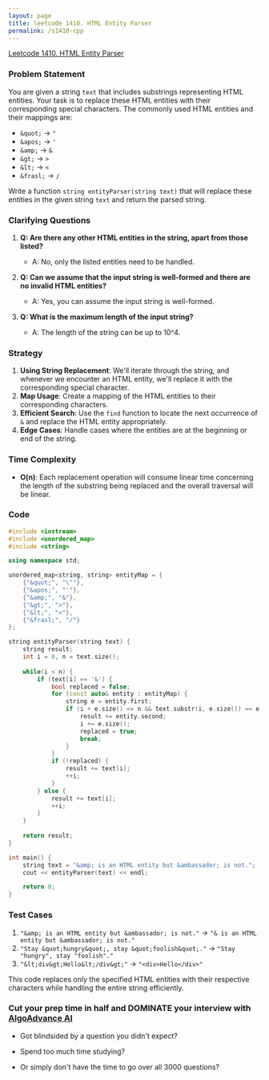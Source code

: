 ```yaml
---
layout: page
title: leetcode 1410. HTML Entity Parser
permalink: /s1410-cpp
---
```

[Leetcode 1410. HTML Entity Parser](https://algoadvance.github.io/algoadvance/l1410)
### Problem Statement
You are given a string `text` that includes substrings representing HTML entities. Your task is to replace these HTML entities with their corresponding special characters. The commonly used HTML entities and their mappings are:

- `&quot;` -> `"`
- `&apos;` -> `'`
- `&amp;` -> `&`
- `&gt;` -> `>`
- `&lt;` -> `<`
- `&frasl;` -> `/`

Write a function `string entityParser(string text)` that will replace these entities in the given string `text` and return the parsed string.

### Clarifying Questions
1. **Q: Are there any other HTML entities in the string, apart from those listed?**
   - A: No, only the listed entities need to be handled.

2. **Q: Can we assume that the input string is well-formed and there are no invalid HTML entities?**
   - A: Yes, you can assume the input string is well-formed.

3. **Q: What is the maximum length of the input string?**
   - A: The length of the string can be up to 10^4.

### Strategy
1. **Using String Replacement**: We'll iterate through the string, and whenever we encounter an HTML entity, we'll replace it with the corresponding special character.
2. **Map Usage**: Create a mapping of the HTML entities to their corresponding characters.
3. **Efficient Search**: Use the `find` function to locate the next occurrence of `&` and replace the HTML entity appropriately.
4. **Edge Cases**: Handle cases where the entities are at the beginning or end of the string.

### Time Complexity
- **O(n)**: Each replacement operation will consume linear time concerning the length of the substring being replaced and the overall traversal will be linear.

### Code
```cpp
#include <iostream>
#include <unordered_map>
#include <string>

using namespace std;

unordered_map<string, string> entityMap = {
    {"&quot;", "\""},
    {"&apos;", "'"},
    {"&amp;", "&"},
    {"&gt;", ">"},
    {"&lt;", "<"},
    {"&frasl;", "/"}
};

string entityParser(string text) {
    string result;
    int i = 0, n = text.size();
  
    while(i < n) {
        if (text[i] == '&') {
            bool replaced = false;
            for (const auto& entity : entityMap) {
                string e = entity.first;
                if (i + e.size() <= n && text.substr(i, e.size()) == e) {
                    result += entity.second;
                    i += e.size();
                    replaced = true;
                    break;
                }
            }
            if (!replaced) {
                result += text[i];
                ++i;
            }
        } else {
            result += text[i];
            ++i;
        }
    }
  
    return result;
}

int main() {
    string text = "&amp; is an HTML entity but &ambassador; is not.";
    cout << entityParser(text) << endl;

    return 0;
}
```

### Test Cases
1. `"&amp; is an HTML entity but &ambassador; is not."` -> `"& is an HTML entity but &ambassador; is not."`
2. `"Stay &quot;hungry&quot;, stay &quot;foolish&quot;."` -> `"Stay "hungry", stay "foolish"."`
3. `"&lt;div&gt;Hello&lt;/div&gt;"` -> `"<div>Hello</div>"`

This code replaces only the specified HTML entities with their respective characters while handling the entire string efficiently.


### Cut your prep time in half and DOMINATE your interview with [AlgoAdvance AI](https://algoAdvance.com)

- Got blindsided by a question you didn't expect?

- Spend too much time studying?

- Or simply don't have the time to go over all 3000 questions?

